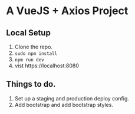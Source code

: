 # A VueJS + Axios Project

## Local Setup
1. Clone the repo.
2. ```sudo npm install```
3. ```npm run dev```
4. vist https://localhost:8080

## Things to do.
1. Set up a staging and production deploy config.
2. Add bootstrap and add bootstrap styles.
